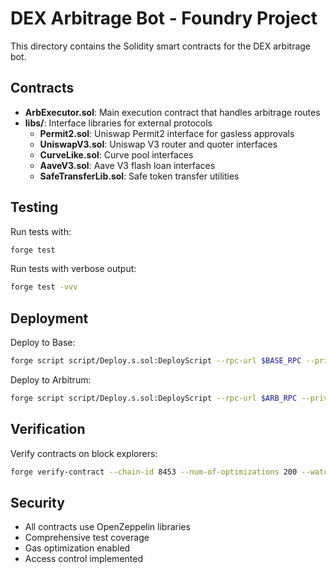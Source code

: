 # DEX Arbitrage Bot - Foundry Project

This directory contains the Solidity smart contracts for the DEX arbitrage bot.

## Contracts

- **ArbExecutor.sol**: Main execution contract that handles arbitrage routes
- **libs/**: Interface libraries for external protocols
  - **Permit2.sol**: Uniswap Permit2 interface for gasless approvals
  - **UniswapV3.sol**: Uniswap V3 router and quoter interfaces
  - **CurveLike.sol**: Curve pool interfaces
  - **AaveV3.sol**: Aave V3 flash loan interfaces
  - **SafeTransferLib.sol**: Safe token transfer utilities

## Testing

Run tests with:
```bash
forge test
```

Run tests with verbose output:
```bash
forge test -vvv
```

## Deployment

Deploy to Base:
```bash
forge script script/Deploy.s.sol:DeployScript --rpc-url $BASE_RPC --private-key $SEARCHER_PK --broadcast
```

Deploy to Arbitrum:
```bash
forge script script/Deploy.s.sol:DeployScript --rpc-url $ARB_RPC --private-key $SEARCHER_PK --broadcast
```

## Verification

Verify contracts on block explorers:
```bash
forge verify-contract --chain-id 8453 --num-of-optimizations 200 --watch --constructor-args $(cast abi-encode "constructor(address,address)" $PERMIT2 $AAVE_POOL) $CONTRACT_ADDRESS ArbExecutor
```

## Security

- All contracts use OpenZeppelin libraries
- Comprehensive test coverage
- Gas optimization enabled
- Access control implemented
